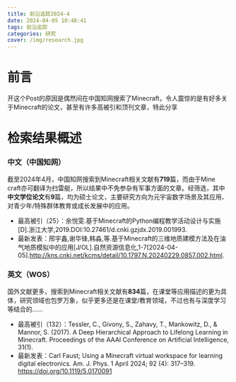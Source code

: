 ```yaml
---
title: 前沿追踪2024-4
date: 2024-04-05 10:48:41
tags: 前沿追踪
categories: 研究
cover: /img/research.jpg
---
```

# 前言
开这个Post的原因是偶然间在中国知网搜索了Minecraft，令人震惊的是有好多关于Minecraft的论文，甚至有许多高被引和顶刊文章，特此分享

# 检索结果概述
### 中文（中国知网）
截至2024年4月，中国知网搜索到Minecraft相关文献有**719**篇，而由于Mine craft亦可翻译为扫雷艇，所以结果中不免参杂有军事方面的文章。经筛选，其中**中文学位论文**有**9**篇，均为硕士论文，主要研究方向为元宇宙数字场景及其应用、对青少年/特殊群体教育或成长发展中的应用。
- 最高被引（25）：余悦雯.基于Minecraft的Python编程教学活动设计与实施[D].浙江大学,2019.DOI:10.27461/d.cnki.gzjdx.2019.001993.
- 最新发表：邢宇鑫,谢华锋,韩淼,等.基于Minecraft的三维地质建模方法及在油气地质模拟中的应用[J/OL].自然资源信息化,1-7[2024-04-05].http://kns.cnki.net/kcms/detail/10.1797.N.20240229.0857.002.html.

### 英文（WOS）
国外文献更多，搜索到Minecraft相关文献有**834**篇，在课堂等应用描述的更为具体，研究领域也包罗万象，似乎更多还是在课堂/教育领域，不过也有与深度学习等结合的……
- 最高被引（132）：Tessler, C., Givony, S., Zahavy, T., Mankowitz, D., & Mannor, S. (2017). A Deep Hierarchical Approach to Lifelong Learning in Minecraft. Proceedings of the AAAI Conference on Artificial Intelligence, 31(1).
- 最新发表：Carl Faust; Using a Minecraft virtual workspace for learning digital electronics. Am. J. Phys. 1 April 2024; 92 (4): 317–319. https://doi.org/10.1119/5.0170091